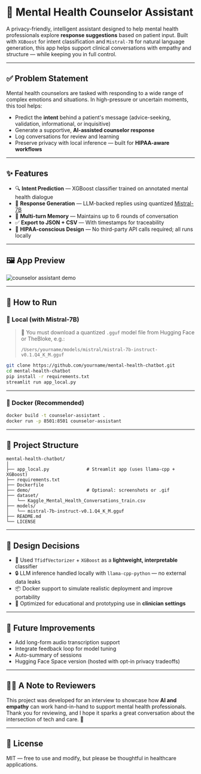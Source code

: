 # 🧠 Mental Health Counselor Assistant

A privacy-friendly, intelligent assistant designed to help mental health professionals explore **response suggestions** based on patient input. Built with `XGBoost` for intent classification and `Mistral-7B` for natural language generation, this app helps support clinical conversations with empathy and structure — while keeping you in full control.

---

## ✅ Problem Statement

Mental health counselors are tasked with responding to a wide range of complex emotions and situations. In high-pressure or uncertain moments, this tool helps:

- Predict the **intent** behind a patient's message (advice-seeking, validation, informational, or inquisitive)
- Generate a supportive, **AI-assisted counselor response**
- Log conversations for review and learning
- Preserve privacy with local inference — built for **HIPAA-aware workflows**

---

## ✨ Features

- 🔍 **Intent Prediction** — XGBoost classifier trained on annotated mental health dialogue
- 💬 **Response Generation** — LLM-backed replies using quantized [Mistral-7B](https://mistral.ai/news/announcing-mistral-7b/)
- 🧠 **Multi-turn Memory** — Maintains up to 6 rounds of conversation
- ✅ **Export to JSON + CSV** — With timestamps for traceability
- 🧰 **HIPAA-conscious Design** — No third-party API calls required; all runs locally

---

## 🖼️ App Preview

![counselor assistant demo](demo/demo.gif)

---

## 🚀 How to Run

### 🔧 Local (with Mistral-7B)

> 🧩 You must download a quantized `.gguf` model file from Hugging Face or TheBloke, e.g.:
>
> `/Users/yourname/models/mistral/mistral-7b-instruct-v0.1.Q4_K_M.gguf`

```bash
git clone https://github.com/yourname/mental-health-chatbot.git
cd mental-health-chatbot
pip install -r requirements.txt
streamlit run app_local.py
```

---

### 🐳 Docker (Recommended)

```bash
docker build -t counselor-assistant .
docker run -p 8501:8501 counselor-assistant
```

---

## 📁 Project Structure

```
mental-health-chatbot/
│
├── app_local.py              # Streamlit app (uses llama-cpp + XGBoost)
├── requirements.txt
├── Dockerfile
├── demo/                     # Optional: screenshots or .gif
├── dataset/
│   └── Kaggle_Mental_Health_Conversations_train.csv
├── models/
│   └── mistral-7b-instruct-v0.1.Q4_K_M.gguf
├── README.md
└── LICENSE
```

---

## 📌 Design Decisions

- 🧠 Used `TfidfVectorizer` + `XGBoost` as a **lightweight, interpretable** classifier
- 🔒 LLM inference handled locally with `llama-cpp-python` — no external data leaks
- 📦 Docker support to simulate realistic deployment and improve portability
- 🎯 Optimized for educational and prototyping use in **clinician settings**

---

## 📍 Future Improvements

- Add long-form audio transcription support
- Integrate feedback loop for model tuning
- Auto-summary of sessions
- Hugging Face Space version (hosted with opt-in privacy tradeoffs)

---

## 👩‍⚕️ A Note to Reviewers

This project was developed for an interview to showcase how **AI and empathy** can work hand-in-hand to support mental health professionals. Thank you for reviewing, and I hope it sparks a great conversation about the intersection of tech and care. 💙

---

## 📄 License

MIT — free to use and modify, but please be thoughtful in healthcare applications.

